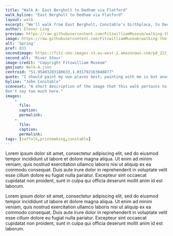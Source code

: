 ```yaml
---
title: "Walk A: East Bergholt to Dedham via Flatford"
walk_byline: "East Bergholt to Dedham via Flatford"
layout: walk
excerpt: "We'll walk from East Bergholt, Constable's birthplace, to Dedham via Flatford. Along the walk we'll explore the settings of three prints;'Spring', 'River Stour' and 'A Mill'."
author: Elenor Ling
preview: https://raw.githubusercontent.com/FitzwilliamMuseum/walking-the-landscape-fitz-cdh/main/images/walks/PR-FITZWILLIAM-P-00232-01954-00001-B-000-00001_crop_preview.jpg
image: https://raw.githubusercontent.com/FitzwilliamMuseum/walking-the-landscape-fitz-cdh/main/images/walks/PR-FITZWILLIAM-P-00232-01954-00001-B-000-00001_crop.jpg
alt: 'Spring'
pref: 833
secondimage: https://fitz-cms-images.s3.eu-west-2.amazonaws.com/pd_222_1961.jpeg](https://raw.githubusercontent.com/FitzwilliamMuseum/walking-the-landscape-fitz-cdh/main/images/walks/PR-FITZWILLIAM-P-00232-01954-00001-D-000-00001_crop.jpg)
second_alt: 'River Stour'
image-credit: "Copyright Fitzwilliam Museum"
geojson: Walk-A.json
centroid: "51.95403203180633,1.031792163848877"
quote: "I should paint my own places best; painting with me is but another word for feeling"
byline: "John Constable"
sceneset: "A short description of the image that this walk pertains to. Tell us a little to set the scene.
Don't say too much here."
images: 
    - 
      file:
      caption:
      permalink:
    -
      file:
      caption:
      permalink: 
tags: [suffolk,printmaking,constable]
---
```

<p class="lh-copy measure f4 f3-ns black-70 baskerville">
Lorem ipsum dolor sit amet, consectetur adipiscing elit, sed do eiusmod tempor incididunt ut labore et dolore
magna aliqua. Ut enim ad minim veniam, quis nostrud exercitation ullamco laboris nisi ut aliquip ex ea commodo
consequat. Duis aute irure dolor in reprehenderit in voluptate velit esse cillum dolore eu fugiat nulla pariatur.
Excepteur sint occaecat cupidatat non proident, sunt in culpa qui officia deserunt mollit anim id est laborum.
</p>

<p class="lh-copy measure f4 f3-ns black-70 baskerville">
Lorem ipsum dolor sit amet, consectetur adipiscing elit, sed do eiusmod tempor incididunt ut labore et dolore
magna aliqua. Ut enim ad minim veniam, quis nostrud exercitation ullamco laboris nisi ut aliquip ex ea commodo
consequat. Duis aute irure dolor in reprehenderit in voluptate velit esse cillum dolore eu fugiat nulla pariatur.
Excepteur sint occaecat cupidatat non proident, sunt in culpa qui officia deserunt mollit anim id est laborum.
</p>
